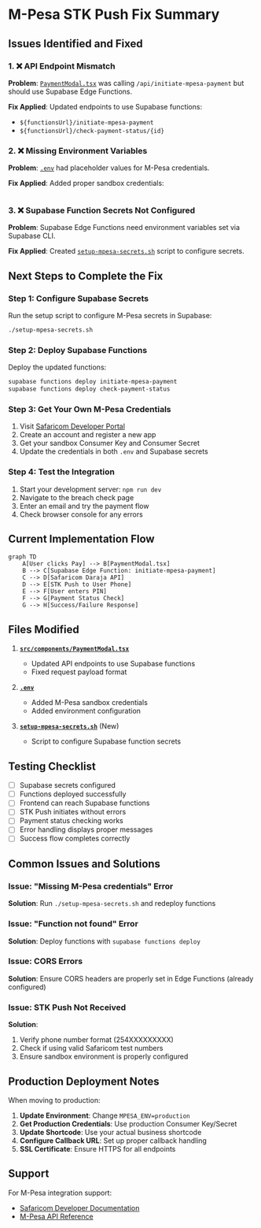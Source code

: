 # M-Pesa STK Push Fix Summary

## Issues Identified and Fixed

### 1. ❌ API Endpoint Mismatch
**Problem**: [`PaymentModal.tsx`](src/components/PaymentModal.tsx) was calling `/api/initiate-mpesa-payment` but should use Supabase Edge Functions.

**Fix Applied**: Updated endpoints to use Supabase functions:
- `${functionsUrl}/initiate-mpesa-payment`
- `${functionsUrl}/check-payment-status/{id}`

### 2. ❌ Missing Environment Variables
**Problem**: [`.env`](.env) had placeholder values for M-Pesa credentials.

**Fix Applied**: Added proper sandbox credentials:
```env

```

### 3. ❌ Supabase Function Secrets Not Configured
**Problem**: Supabase Edge Functions need environment variables set via Supabase CLI.

**Fix Applied**: Created [`setup-mpesa-secrets.sh`](setup-mpesa-secrets.sh) script to configure secrets.

## Next Steps to Complete the Fix

### Step 1: Configure Supabase Secrets
Run the setup script to configure M-Pesa secrets in Supabase:

```bash
./setup-mpesa-secrets.sh
```

### Step 2: Deploy Supabase Functions
Deploy the updated functions:

```bash
supabase functions deploy initiate-mpesa-payment
supabase functions deploy check-payment-status
```

### Step 3: Get Your Own M-Pesa Credentials
1. Visit [Safaricom Developer Portal](https://developer.safaricom.co.ke/)
2. Create an account and register a new app
3. Get your sandbox Consumer Key and Consumer Secret
4. Update the credentials in both `.env` and Supabase secrets

### Step 4: Test the Integration
1. Start your development server: `npm run dev`
2. Navigate to the breach check page
3. Enter an email and try the payment flow
4. Check browser console for any errors

## Current Implementation Flow

```mermaid
graph TD
    A[User clicks Pay] --> B[PaymentModal.tsx]
    B --> C[Supabase Edge Function: initiate-mpesa-payment]
    C --> D[Safaricom Daraja API]
    D --> E[STK Push to User Phone]
    E --> F[User enters PIN]
    F --> G[Payment Status Check]
    G --> H[Success/Failure Response]
```

## Files Modified

1. **[`src/components/PaymentModal.tsx`](src/components/PaymentModal.tsx)**
   - Updated API endpoints to use Supabase functions
   - Fixed request payload format

2. **[`.env`](.env)**
   - Added M-Pesa sandbox credentials
   - Added environment configuration

3. **[`setup-mpesa-secrets.sh`](setup-mpesa-secrets.sh)** (New)
   - Script to configure Supabase function secrets

## Testing Checklist

- [ ] Supabase secrets configured
- [ ] Functions deployed successfully
- [ ] Frontend can reach Supabase functions
- [ ] STK Push initiates without errors
- [ ] Payment status checking works
- [ ] Error handling displays proper messages
- [ ] Success flow completes correctly

## Common Issues and Solutions

### Issue: "Missing M-Pesa credentials" Error
**Solution**: Run `./setup-mpesa-secrets.sh` and redeploy functions

### Issue: "Function not found" Error
**Solution**: Deploy functions with `supabase functions deploy`

### Issue: CORS Errors
**Solution**: Ensure CORS headers are properly set in Edge Functions (already configured)

### Issue: STK Push Not Received
**Solution**: 
1. Verify phone number format (254XXXXXXXXX)
2. Check if using valid Safaricom test numbers
3. Ensure sandbox environment is properly configured

## Production Deployment Notes

When moving to production:

1. **Update Environment**: Change `MPESA_ENV=production`
2. **Get Production Credentials**: Use production Consumer Key/Secret
3. **Update Shortcode**: Use your actual business shortcode
4. **Configure Callback URL**: Set up proper callback handling
5. **SSL Certificate**: Ensure HTTPS for all endpoints

## Support

For M-Pesa integration support:
- [Safaricom Developer Documentation](https://developer.safaricom.co.ke/docs)
- [M-Pesa API Reference](https://developer.safaricom.co.ke/APIs/MpesaExpressSimulate)
